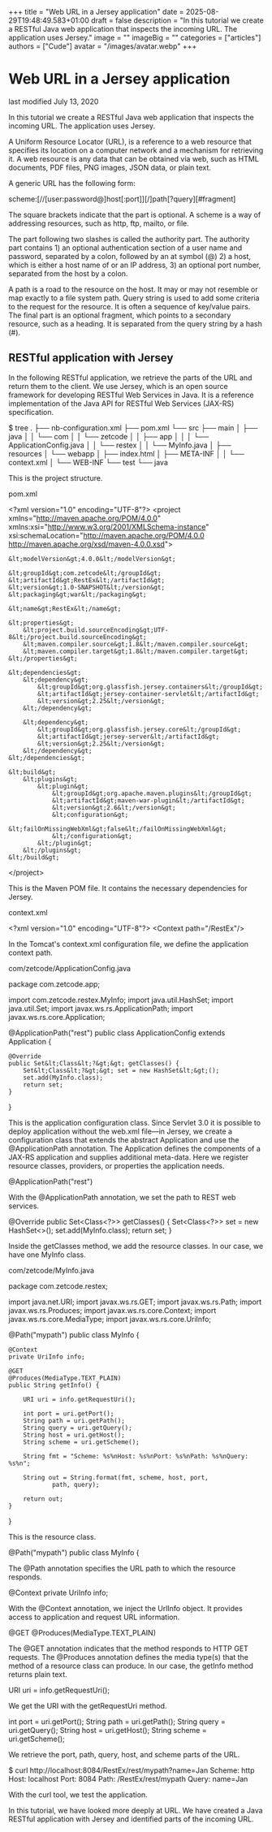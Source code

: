 +++
title = "Web URL in a Jersey application"
date = 2025-08-29T19:48:49.583+01:00
draft = false
description = "In this tutorial we create a RESTful Java web application that inspects the incoming URL. The application uses Jersey."
image = ""
imageBig = ""
categories = ["articles"]
authors = ["Cude"]
avatar = "/images/avatar.webp"
+++

# Web URL in a Jersey application

last modified July 13, 2020 

In this tutorial we create a RESTful Java web application that inspects the 
incoming URL. The application uses Jersey.

A Uniform Resource Locator (URL), is a reference to a web resource that 
specifies its location on a computer network and a mechanism for retrieving it.
A web resource is any data that can be obtained via web, such as HTML documents, 
PDF files, PNG images, JSON data, or plain text.

A generic URL has the following form:

scheme:[//[user:password@]host[:port]][/]path[?query][#fragment]

The square brackets indicate that the part is optional. A scheme is a way of 
addressing resources, such as http, ftp, mailto, or file. 

The part following
two slashes is called the authority part. The authority part contains 1) an optional 
authentication section of a user name and password, separated by a colon, followed by an at symbol (@)
2) a host, which is either a host name of or an IP address, 3) an optional port number, separated 
from the host by a colon. 

A path is a road to the resource on the host. It may or may not 
resemble or map exactly to a file system path. Query string is used to add some criteria to the 
request for the resource. It is often a sequence of key/value pairs. The final part is an 
optional fragment, which points to a secondary resource, such as a heading.
It is separated from the query string by a hash (#).

## RESTful application with Jersey

In the following RESTful application, we retrieve the parts of the URL and return
them to the client. We use Jersey, which is an open source framework for developing 
RESTful Web Services in Java. It is a reference implementation of the 
Java API for RESTful Web Services (JAX-RS) specification.

$ tree
.
├── nb-configuration.xml
├── pom.xml
└── src
    ├── main
    │   ├── java
    │   │   └── com
    │   │       └── zetcode
    │   │           ├── app
    │   │           │   └── ApplicationConfig.java
    │   │           └── restex
    │   │               └── MyInfo.java
    │   ├── resources
    │   └── webapp
    │       ├── index.html
    │       ├── META-INF
    │       │   └── context.xml
    │       └── WEB-INF
    └── test
        └── java
        

This is the project structure.

pom.xml
  

&lt;?xml version="1.0" encoding="UTF-8"?&gt;
&lt;project xmlns="http://maven.apache.org/POM/4.0.0" 
         xmlns:xsi="http://www.w3.org/2001/XMLSchema-instance" 
         xsi:schemaLocation="http://maven.apache.org/POM/4.0.0 
                             http://maven.apache.org/xsd/maven-4.0.0.xsd"&gt;
    
    &lt;modelVersion&gt;4.0.0&lt;/modelVersion&gt;

    &lt;groupId&gt;com.zetcode&lt;/groupId&gt;
    &lt;artifactId&gt;RestEx&lt;/artifactId&gt;
    &lt;version&gt;1.0-SNAPSHOT&lt;/version&gt;
    &lt;packaging&gt;war&lt;/packaging&gt;

    &lt;name&gt;RestEx&lt;/name&gt;

    &lt;properties&gt;
        &lt;project.build.sourceEncoding&gt;UTF-8&lt;/project.build.sourceEncoding&gt;
        &lt;maven.compiler.source&gt;1.8&lt;/maven.compiler.source&gt;
        &lt;maven.compiler.target&gt;1.8&lt;/maven.compiler.target&gt;        
    &lt;/properties&gt;

    &lt;dependencies&gt;
        &lt;dependency&gt;
            &lt;groupId&gt;org.glassfish.jersey.containers&lt;/groupId&gt;
            &lt;artifactId&gt;jersey-container-servlet&lt;/artifactId&gt;
            &lt;version&gt;2.25&lt;/version&gt;
        &lt;/dependency&gt;
        
        &lt;dependency&gt;
            &lt;groupId&gt;org.glassfish.jersey.core&lt;/groupId&gt;
            &lt;artifactId&gt;jersey-server&lt;/artifactId&gt;
            &lt;version&gt;2.25&lt;/version&gt;
        &lt;/dependency&gt;
    &lt;/dependencies&gt;

    &lt;build&gt;
        &lt;plugins&gt;
            &lt;plugin&gt;
                &lt;groupId&gt;org.apache.maven.plugins&lt;/groupId&gt;
                &lt;artifactId&gt;maven-war-plugin&lt;/artifactId&gt;
                &lt;version&gt;2.6&lt;/version&gt;
                &lt;configuration&gt;
                    &lt;failOnMissingWebXml&gt;false&lt;/failOnMissingWebXml&gt;
                &lt;/configuration&gt;
            &lt;/plugin&gt;
        &lt;/plugins&gt; 
    &lt;/build&gt;
&lt;/project&gt;

This is the Maven POM file. It contains the necessary dependencies for Jersey.

context.xml
  

&lt;?xml version="1.0" encoding="UTF-8"?&gt;
&lt;Context path="/RestEx"/&gt;

In the Tomcat's context.xml configuration file, we define
the application context path.

com/zetcode/ApplicationConfig.java
  

package com.zetcode.app;

import com.zetcode.restex.MyInfo;
import java.util.HashSet;
import java.util.Set;
import javax.ws.rs.ApplicationPath;
import javax.ws.rs.core.Application;

@ApplicationPath("rest")
public class ApplicationConfig extends Application {

    @Override
    public Set&lt;Class&lt;?&gt;&gt; getClasses() {
        Set&lt;Class&lt;?&gt;&gt; set = new HashSet&lt;&gt;();
        set.add(MyInfo.class);
        return set;
    }
}

This is the application configuration class. Since Servlet 3.0 it is possible to 
deploy application without the web.xml file—in Jersey, we create 
a configuration class that extends the abstract Application
and use the @ApplicationPath annotation. The Application
defines the components of a JAX-RS application and supplies additional meta-data. 
Here we register resource classes, providers, or properties the application needs.

@ApplicationPath("rest")

With the @ApplicationPath annotation, we set the path to REST web services.

@Override
public Set&lt;Class&lt;?&gt;&gt; getClasses() {
    Set&lt;Class&lt;?&gt;&gt; set = new HashSet&lt;&gt;();
    set.add(MyInfo.class);
    return set;
}

Inside the getClasses method, we add the resource classes. In our case,
we have one MyInfo class.

com/zetcode/MyInfo.java
  

package com.zetcode.restex;

import java.net.URI;
import javax.ws.rs.GET;
import javax.ws.rs.Path;
import javax.ws.rs.Produces;
import javax.ws.rs.core.Context;
import javax.ws.rs.core.MediaType;
import javax.ws.rs.core.UriInfo;

@Path("mypath")
public class MyInfo {

    @Context
    private UriInfo info;

    @GET
    @Produces(MediaType.TEXT_PLAIN)
    public String getInfo() {
        
        URI uri = info.getRequestUri();
        
        int port = uri.getPort();
        String path = uri.getPath();
        String query = uri.getQuery();
        String host = uri.getHost();
        String scheme = uri.getScheme();
        
        String fmt = "Scheme: %s%nHost: %s%nPort: %s%nPath: %s%nQuery: %s%n";
        
        String out = String.format(fmt, scheme, host, port, 
                path, query);

        return out;
    }
}

This is the resource class.

@Path("mypath")
public class MyInfo {

The @Path annotation specifies the URL path to which 
the resource responds.

@Context
private UriInfo info;

With the @Context annotation, we inject the UrlInfo
object. It provides access to application and request URL information.

@GET
@Produces(MediaType.TEXT_PLAIN)

The @GET annotation indicates that the method responds to 
HTTP GET requests.
The @Produces annotation defines the media type(s) that 
the method of a resource class can produce. In our case, the getInfo
method returns plain text.

URI uri = info.getRequestUri();

We get the URI with the getRequestUri method.

int port = uri.getPort();
String path = uri.getPath();
String query = uri.getQuery();
String host = uri.getHost();
String scheme = uri.getScheme();

We retrieve the port, path, query, host, and scheme parts of
the URL.

$ curl http://localhost:8084/RestEx/rest/mypath?name=Jan
Scheme: http
Host: localhost
Port: 8084
Path: /RestEx/rest/mypath
Query: name=Jan

With the curl tool, we test the application.

In this tutorial, we have looked more deeply at URL. We have created
a Java RESTful application with Jersey and identified parts of the incoming URL.